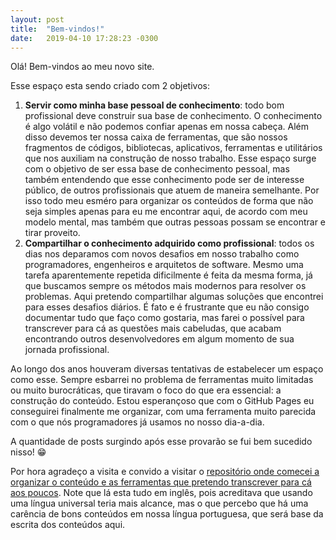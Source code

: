 ```yaml
---
layout: post
title:  "Bem-vindos!"
date:   2019-04-10 17:28:23 -0300
---
```


Olá! Bem-vindos ao meu novo site.

Esse espaço esta sendo criado com 2 objetivos:

1. **Servir como minha base pessoal de conhecimento**: todo bom profissional deve construir sua base de conhecimento. O conhecimento é algo volátil e não podemos confiar apenas em nossa cabeça. Além disso devemos ter nossa caixa de ferramentas, que são nossos fragmentos de códigos, bibliotecas, aplicativos, ferramentas e utilitários que nos auxiliam na construção de nosso trabalho. Esse espaço surge com o objetivo de ser essa base de conhecimento pessoal, mas também entendendo que esse conhecimento pode ser de interesse público, de outros profissionais que atuem de maneira semelhante. Por isso todo meu esméro para organizar os conteúdos de forma que não seja simples apenas para eu me encontrar aqui, de acordo com meu modelo mental, mas também que outras pessoas possam se encontrar e tirar proveito.
2. **Compartilhar o conhecimento adquirido como profissional**: todos os dias nos deparamos com novos desafios em nosso trabalho como programadores, engenheiros e arquitetos de software. Mesmo uma tarefa aparentemente repetida dificilmente é feita da mesma forma, já que buscamos sempre os métodos mais modernos para resolver os problemas. Aqui pretendo compartilhar algumas soluções que encontrei para esses desafios diários. É fato e é frustrante que eu não consigo documentar tudo que faço como gostaria, mas farei o possível para transcrever para cá as questões mais cabeludas, que acabam encontrando outros desenvolvedores em algum momento de sua jornada profissional.

Ao longo dos anos houveram diversas tentativas de estabelecer um espaço como esse. Sempre esbarrei no problema de ferramentas muito limitadas ou muito burocráticas, que tiravam o foco do que era essencial: a construção do conteúdo. Estou esperançoso que com o GitHub Pages eu conseguirei finalmente me organizar, com uma ferramenta muito parecida com o que nós programadores já usamos no nosso dia-a-dia.

A quantidade de posts surgindo após esse provarão se fui bem sucedido nisso! 😁

Por hora agradeço a visita e convido a visitar o [repositório onde comecei a organizar o conteúdo e as ferramentas que pretendo transcrever para cá aos poucos](https://github.com/ravero/dev-toolbox). Note que lá esta tudo em inglês, pois acreditava que usando uma língua universal teria mais alcance, mas o que percebo que há uma carência de bons conteúdos em nossa língua portuguesa, que será base da escrita dos conteúdos aqui.

